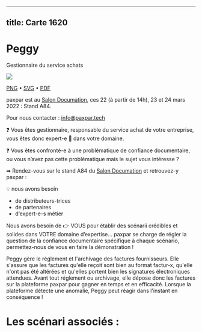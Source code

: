 
---
title: Carte 1620
---

# Peggy


Gestionnaire 
du service achats


![](https://media.paxpar.tech/ludi/card_1620_recto.png)

[PNG](https://media.paxpar.tech/ludi/card_1620_recto.png) • [SVG](https://media.paxpar.tech/ludi/card_1620_recto.svg) • [PDF](https://media.paxpar.tech/ludi/card_1620_recto.pdf)

paxpar est au [Salon Documation](https://www.documation.fr/info_societe/527/paxpartech.html), ces 22 (à partir de 14h), 23 et 24 mars 2022 : Stand A84.

Pour nous contacter : info@paxpar.tech

❓ Vous êtes gestionnaire, responsable du service achat de votre entreprise, vous êtes donc expert-e 👏 dans votre domaine. 

❓ Vous êtes confronté-e à une problématique de confiance documentaire, ou vous n’avez pas cette problématique mais le sujet vous intéresse ? 

➡ Rendez-vous sur le stand A84 du [Salon Documation](https://www.documation.fr/info_societe/527/paxpartech.html) et retrouvez-y paxpar :

💡 nous avons besoin
  - de distributeurs-trices
  - de partenaires
  - d’expert-e-s métier


Nous avons besoin de 👉 VOUS pour établir des scénarii crédibles et solides dans VOTRE domaine d’expertise… paxpar se charge de régler la question de la confiance documentaire spécifique à chaque scénario, permettez-nous de vous en faire la démonstration !

Peggy gère le réglement et l'archivage des factures fournisseurs. Elle s'assure que les factures qu'elle reçoit sont bien au format factur-x, qu'elle n'ont pas été altérées et qu'elles portent bien les signatures électroniques attendues. Avant tout réglement ou archivage, elle dépose donc les factures sur la plateforme paxpar pour gagner en temps et en efficacité. Lorsque la plateforme détecte une anomalie, Peggy peut réagir dans l'instant en conséquence !

# Les scénari associés :
   


